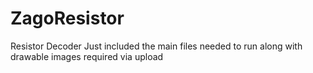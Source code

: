 # ZagoResistor
Resistor Decoder
Just included the main files needed to run along with drawable images required via upload

